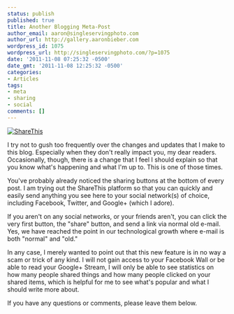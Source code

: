 ```yaml
---
status: publish
published: true
title: Another Blogging Meta-Post
author_email: aaron@singleservingphoto.com
author_url: http://gallery.aaronbieber.com
wordpress_id: 1075
wordpress_url: http://singleservingphoto.com/?p=1075
date: '2011-11-08 07:25:32 -0500'
date_gmt: '2011-11-08 12:25:32 -0500'
categories:
- Articles
tags:
- meta
- sharing
- social
comments: []
---
```

[![ShareThis](/wp-content/uploads/2011/11/1320754782522_a2b17.png "ShareThis")](/wp-content/uploads/2011/11/1320754782522_a2b17.png)

I try not to gush too frequently over the changes and updates that I
make to this blog. Especially when they don't really impact you, my dear
readers. Occasionally, though, there is a change that I feel I should
explain so that you know what's happening and what I'm up to. This is
one of those times.

You've probably already noticed the sharing buttons at the bottom of
every post. I am trying out the ShareThis platform so that you can
quickly and easily send anything you see here to your social network(s)
of choice, including Facebook, Twitter, and Google+ (which I adore).

If you aren't on any social networks, or your friends aren't, you can
click the very first button, the "share" button, and send a link via
normal old e-mail. Yes, we have reached the point in our technological
growth where e-mail is both "normal" and "old."

In any case, I merely wanted to point out that this new feature is in no
way a scam or trick of any kind. I will not gain access to your Facebook
Wall or be able to read your Google+ Stream, I will only be able to see
statistics on how many people shared things and how many people clicked
on your shared items, which is helpful for me to see what's popular and
what I should write more about.

If you have any questions or comments, please leave them below.

